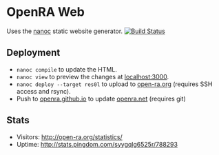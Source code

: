 OpenRA Web
==========

Uses the [nanoc](http://nanoc.ws/) static website generator. [![Build Status](https://travis-ci.org/OpenRA/OpenRAWeb.png?branch=master)](https://travis-ci.org/OpenRA/OpenRAWeb)

Deployment
----------
* `nanoc compile` to update the HTML.
* `nanoc view` to preview the changes at [localhost:3000](http://localhost:3000).
* `nanoc deploy --target res0l` to upload to [open-ra.org](http://openra.res0l.net) (requires SSH access and rsync).
* Push to [openra.github.io](https://github.com/OpenRA/openra.github.io.git) to update [openra.net](http://openra.net) (requires git)

Stats
-----
* Visitors: http://open-ra.org/statistics/
* Uptime: http://stats.pingdom.com/syygqlg6525r/788293

